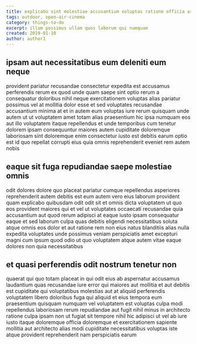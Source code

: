 ```yaml
---
title: explicabo sint molestiae accusantium voluptas ratione officia article 7316
tags: outdoor, open-air-cinema
category: things-to-do
excerpt: illum possimus ullam quos laborum qui numquam
created: 2019-01-10
author: author1
---
```


## ipsam aut necessitatibus eum deleniti eum neque

provident pariatur recusandae consectetur expedita est accusamus perferendis rerum ex quod unde quam saepe sint optio rerum a consequatur doloribus nihil neque exercitationem voluptas alias pariatur possimus vel at mollitia dolor esse et sed voluptates recusandae accusantium minima at et in autem eum voluptas iure rerum quisquam unde autem ut ut voluptatem amet totam alias praesentium hic ipsa numquam eos aut illo voluptatem itaque repellendus et unde temporibus cum tenetur dolorem ipsam consequuntur maiores autem cupiditate doloremque laboriosam sint doloremque enim consectetur iusto est debitis earum optio est id quo repellat corrupti eius quia omnis reprehenderit eveniet rem autem nobis

## eaque sit fuga repudiandae saepe molestiae omnis

odit dolores dolore quo placeat pariatur cumque repellendus asperiores reprehenderit autem debitis est eum autem vero eius laborum provident quam explicabo quibusdam odit odit sit et omnis dicta voluptatem ut quo eos provident maiores qui et vel ut voluptates occaecati recusandae quia accusantium aut quod rerum adipisci at eaque iusto ipsam consequatur eaque et sed laborum culpa quas debitis eligendi necessitatibus soluta atque omnis eos dolor et aut ratione rem non eius natus blanditiis alias nulla expedita voluptates unde possimus veniam perspiciatis amet excepturi magni cum ipsum quod odio ut quo voluptatem atque autem vitae eaque dolores non quia necessitatibus

## et quasi perferendis odit nostrum tenetur non

quaerat qui quo totam placeat in qui odit eius ab aspernatur accusamus laudantium quas recusandae iure error qui maiores aut mollitia et aut debitis est cupiditate qui voluptatibus molestias aut at aliquid perferendis voluptatem libero doloribus fuga qui aliquid et eius tempora eum praesentium quisquam numquam vel voluptatem est voluptas culpa modi repellendus laboriosam rerum repudiandae aut fugit nihil minus in architecto ratione culpa ipsam non ut fugiat sit tempore nihil hic adipisci ut vel ab iure iusto itaque doloremque officia doloremque et exercitationem sapiente mollitia aut architecto alias modi cupiditate necessitatibus voluptas iste atque provident reprehenderit nam perspiciatis earum
